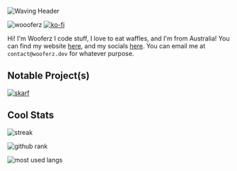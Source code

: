 ![Waving Header](https://capsule-render.vercel.app/api?type=waving&color=0:25bccc,100:6e18eb&text=Wooferz&fontColor=FFFFFF&fontSize=65&animation=fadeIn&fontAlignY=38&height=300&desc=Passionate%20developer%20from%20Australia%20%F0%9F%87%A6%F0%9F%87%BA)

![woooferz](https://komarev.com/ghpvc/?username=woooferz&label=Profile%20views&color=0e75b6&style=for-the-badge)
[![ko-fi](https://img.shields.io/badge/Ko--Fi-%23161616.svg?style=for-the-badge&logo=kofi&color=orange&logoColor=white)](https://ko-fi.com/R5R4DQE1M)

Hi! I'm Wooferz I code stuff, I love to eat waffles, and I'm from Australia! You can find my website [here](https://wooferz.dev), and my socials [here](https://me.wooferz.dev). You can email me at `contact@wooferz.dev` for whatever purpose.

## Notable Project(s)

[![skarf](https://github-readme-stats.vercel.app/api/pin/?username=woooferz&repo=skarf&theme=tokyonight&hide_border=true)](https://github.com/woooferz/skarf)

## Cool Stats

<!--
![General Me Stats](/github-metrics.svg)
-->
![streak](https://github-readme-streak-stats.herokuapp.com/?user=formidablae&include_all_commits=true&hide_border=true&theme=tokyonight)

![github rank](https://github-readme-stats.vercel.app/api?username=woooferz&count_private=true&theme=tokyonight&show_icons=true&hide_border=true)

![most used langs](https://github-readme-stats.vercel.app/api/top-langs?username=woooferz&show_icons=true&locale=en&layout=compact&theme=tokyonight&hide_border=true)

<!---
woooferz/woooferz is a ✨ special ✨ repository because its `README.md` (this file) appears on your GitHub profile.
You can click the Preview link to take a look at your changes.
--->

<!--
**woooferz/woooferz** is a ✨ _special_ ✨ repository because its `README.md` (this file) appears on your GitHub profile.

Here are some ideas to get you started:

- 🔭 I’m currently working on ...
- 🌱 I’m currently learning ...
- 👯 I’m looking to collaborate on ...
- 🤔 I’m looking for help with ...
- 💬 Ask me about ...
- 📫 How to reach me: ...
- 😄 Pronouns: ...
- ⚡ Fun fact: ...
-->
